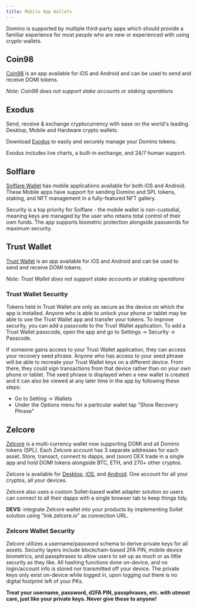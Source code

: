 ```yaml
---
title: Mobile App Wallets
---
```


Domino is supported by multiple third-party apps which should provide a familiar
experience for most people who are new or experienced with using crypto wallets.

## Coin98

[Coin98](https://coin98.app/) is an app available for iOS and Android and can
be used to send and receive DOMI tokens.

_Note: Coin98 does not support stake accounts or staking operations_

## Exodus

Send, receive & exchange cryptocurrency with ease on the world's leading Desktop, Mobile and Hardware crypto wallets.

Download [Exodus](https://exodus.com/) to easily and securely manage your Domino tokens.

Exodus includes live charts, a built-in exchange, and 24/7 human support.

## Solflare

[Solflare Wallet](https://solflare.com/) has mobile applications available for both
iOS and Android. These Mobile apps have support for sending Domino and SPL tokens,
staking, and NFT management in a fully-featured NFT gallery.

Security is a top priority for Solflare - the mobile wallet is non-custodial,
meaning keys are managed by the user who retains total control of their own funds.
The app supports biometric protection alongside passwords for maximum security.

## Trust Wallet

[Trust Wallet](https://trustwallet.com/) is an app available for iOS and Android
and can be used to send and receive DOMI tokens.

_Note: Trust Wallet does not support stake accounts or staking operations_

### Trust Wallet Security

Tokens held in Trust Wallet are only as secure as the device on which the app is
installed. Anyone who is able to unlock your phone or tablet may be able to
use the Trust Wallet app and transfer your tokens. To improve security,
you can add a passcode to the Trust Wallet application.
To add a Trust Wallet passcode, open the app and go to
Settings -> Security -> Passcode.

If someone gains access to your Trust Wallet application, they can access your
recovery seed phrase.
Anyone who has access to your seed phrase will be able to recreate
your Trust Wallet keys on a different device. From there, they could
sign transactions from that device rather than on your own phone or tablet.
The seed phrase is displayed when a new wallet is created and it can also be
viewed at any later time in the app by following these steps:

- Go to Setting -> Wallets
- Under the Options menu for a particular wallet tap "Show Recovery Phrase"

## Zelcore

[Zelcore](https://zelcore.io) is a multi-currency wallet now supporting DOMI and all Domino tokens (SPL). Each Zelcore account has 3 separate addresses for each asset.
Store, transact, connect to dapps, and (soon) DEX trade in a single app and hold DOMI tokens alongside BTC, ETH, and 270+ other cryptos.

Zelcore is available for [Desktop](https://zelcore.io), [iOS](https://apps.apple.com/us/app/zelcore/id1436296839), and [Android](https://play.google.com/store/apps/details?id=com.zelcash.zelcore&hl=en_US&gl=US). One account for all your cryptos, all your devices.

Zelcore also uses a custom Sollet-based wallet adapter solution so users can connect to all their dapps with a single browser tab to keep things tidy.

__**DEVS**__: integrate Zelcore wallet into your products by implementing Sollet solution using "link.zelcore.io" as connection URL.

### Zelcore Wallet Security
Zelcore utilizes a username/password schema to derive private keys for all assets. Security layers include blockchain-based 2FA PIN, mobile device biometrics, and passphrases to allow users to set up as much or as little security as they like. All hashing functions done on-device, and no login/account info is stored nor transmitted off your device. The private keys only exist on-device while logged in, upon logging out there is no digital footprint left of your PKs.

**Treat your username, password, d2FA PIN, passphrases, etc. with utmost care, just like your private keys. Never give these to anyone!**

